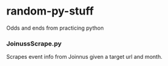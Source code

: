 # random-py-stuff
Odds and ends from practicing python

### JoinussScrape.py
Scrapes event info from Joinnus given a target url and month.
